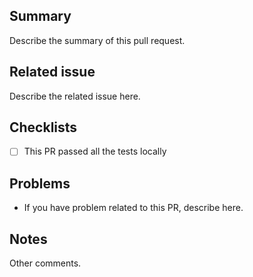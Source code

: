 ## Summary
Describe the summary of this pull request.

## Related issue
Describe the related issue here.

## Checklists
- [ ] This PR passed all the tests locally

## Problems
- If you have problem related to this PR, describe here.

## Notes
Other comments.
